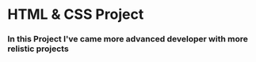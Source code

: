 # HTML & CSS Project #  


### In this Project I've came more advanced developer with more relistic projects ### 


